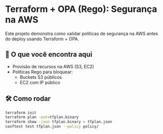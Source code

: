 # Terraform + OPA (Rego): Segurança na AWS

Este projeto demonstra como validar políticas de segurança na AWS antes do deploy usando Terraform + OPA.

## 🚀 O que você encontra aqui

- Provisão de recursos na AWS (S3, EC2)
- Políticas Rego para bloquear:
  - Buckets S3 públicos
  - EC2 com IP público

## 🛠 Como rodar

```bash
terraform init
terraform plan -out=tfplan.binary
terraform show -json tfplan.binary > tfplan.json
conftest test tfplan.json --policy policy/
